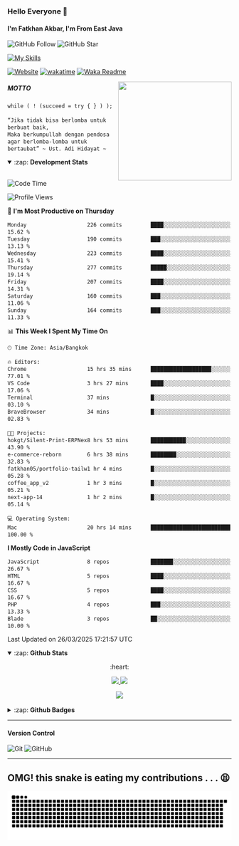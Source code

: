 ### Hello Everyone 👋

#### I'm Fatkhan Akbar, I'm From East Java

![GitHub Follow](https://img.shields.io/github/followers/fatkhan05.svg?style=social&label=Follow)
![GitHub Star](https://img.shields.io/github/stars/fatkhan05?affiliations=OWNER%2CCOLLABORATOR&style=social&label=Star)

[![My Skills](https://skillicons.dev/icons?i=php,tailwind,js,laravel,vscode,linux,html,nextjs,nginx)](https://skillicons.dev)

[![Website](https://img.shields.io/website?up_message=online&up_color=61DBFB&down_message=online&down_color=FF0000&url=https%3A%2F%2Fportfolio-fatkhan&logo=tailwindcss)](https://fatkhanakbar.vercel.app/)
[![wakatime](https://wakatime.com/badge/user/bbcd646f-1daf-4865-a20e-46d4c803e6f8.svg)](https://wakatime.com/@bbcd646f-1daf-4865-a20e-46d4c803e6f8)
[![Waka Readme](https://github.com/eby8zevin/eby8zevin/actions/workflows/anmol098.yml/badge.svg)](https://github.com/eby8zevin/eby8zevin/actions/workflows/anmol098.yml)

<img src="https://github.com/eby8zevin/eby8zevin/blob/main/assets/Octocat.png" width="255" height="222" align='right'>

##### MOTTO

```
while ( ! (succeed = try { } ) );

“Jika tidak bisa berlomba untuk berbuat baik,
Maka berkumpullah dengan pendosa
agar berlomba-lomba untuk bertaubat” ~ Ust. Adi Hidayat ~
```

<details open>
  <summary> :zap: <b>Development Stats</b> </summary>  
<br/>
  
<!--START_SECTION:waka-->
![Code Time](http://img.shields.io/badge/Code%20Time-1%2C130%20hrs%2051%20mins-blue)

![Profile Views](http://img.shields.io/badge/Profile%20Views-6-blue)

📅 **I'm Most Productive on Thursday** 

```text
Monday                   226 commits         ████░░░░░░░░░░░░░░░░░░░░░   15.62 % 
Tuesday                  190 commits         ███░░░░░░░░░░░░░░░░░░░░░░   13.13 % 
Wednesday                223 commits         ████░░░░░░░░░░░░░░░░░░░░░   15.41 % 
Thursday                 277 commits         █████░░░░░░░░░░░░░░░░░░░░   19.14 % 
Friday                   207 commits         ████░░░░░░░░░░░░░░░░░░░░░   14.31 % 
Saturday                 160 commits         ███░░░░░░░░░░░░░░░░░░░░░░   11.06 % 
Sunday                   164 commits         ███░░░░░░░░░░░░░░░░░░░░░░   11.33 % 
```


📊 **This Week I Spent My Time On** 

```text
🕑︎ Time Zone: Asia/Bangkok

🔥 Editors: 
Chrome                   15 hrs 35 mins      ███████████████████░░░░░░   77.01 % 
VS Code                  3 hrs 27 mins       ████░░░░░░░░░░░░░░░░░░░░░   17.06 % 
Terminal                 37 mins             █░░░░░░░░░░░░░░░░░░░░░░░░   03.10 % 
BraveBrowser             34 mins             █░░░░░░░░░░░░░░░░░░░░░░░░   02.83 % 

🐱‍💻 Projects: 
hokgt/Silent-Print-ERPNex8 hrs 53 mins       ███████████░░░░░░░░░░░░░░   43.90 % 
e-commerce-reborn        6 hrs 38 mins       ████████░░░░░░░░░░░░░░░░░   32.83 % 
fatkhan05/portfolio-tailw1 hr 4 mins         █░░░░░░░░░░░░░░░░░░░░░░░░   05.28 % 
coffee_app_v2            1 hr 3 mins         █░░░░░░░░░░░░░░░░░░░░░░░░   05.21 % 
next-app-14              1 hr 2 mins         █░░░░░░░░░░░░░░░░░░░░░░░░   05.14 % 

💻 Operating System: 
Mac                      20 hrs 14 mins      █████████████████████████   100.00 % 
```

**I Mostly Code in JavaScript** 

```text
JavaScript               8 repos             ███████░░░░░░░░░░░░░░░░░░   26.67 % 
HTML                     5 repos             ████░░░░░░░░░░░░░░░░░░░░░   16.67 % 
CSS                      5 repos             ████░░░░░░░░░░░░░░░░░░░░░   16.67 % 
PHP                      4 repos             ███░░░░░░░░░░░░░░░░░░░░░░   13.33 % 
Blade                    3 repos             ██░░░░░░░░░░░░░░░░░░░░░░░   10.00 % 
```




 Last Updated on 26/03/2025 17:21:57 UTC
<!--END_SECTION:waka-->

</details>


<details open>
  <summary> :zap: <b>Github Stats</b> </summary>
<p align="center">:heart:</p>
<p align="center"><a href="https://github.com/fatkhan05">
  <img src="https://github-readme-stats.vercel.app/api?username=fatkhan05&show_icons=true&theme=dark&line_height=20">
  <img src="https://github-readme-stats.vercel.app/api/top-langs/?username=fatkhan05&layout=compact&theme=dark">
</a></p>
<p align="center">
  <a href="https://github.com/fatkhan05">
    <img src="https://github-readme-streak-stats.herokuapp.com/?user=eby8zevin&theme=dark"/>
  </a>
</p>
</details>

<details>
  <summary> :zap: <b>Github Badges</b> </summary>
  <br>
  <a href='https://archiveprogram.github.com/'><img src='https://raw.githubusercontent.com/acervenky/animated-github-badges/master/assets/acbadge.gif' width='40' height='40'></a> 
  <a href='https://docs.github.com/en/developers'><img src='https://raw.githubusercontent.com/acervenky/animated-github-badges/master/assets/devbadge.gif' width='40' height='40'></a> 
  <a href='https://github.com/pricing'><img src='https://raw.githubusercontent.com/acervenky/animated-github-badges/master/assets/pro.gif' width='40' height='40'></a> 
  <a href='https://stars.github.com/'><img src='https://raw.githubusercontent.com/acervenky/animated-github-badges/master/assets/starbadge.gif' width='35' height='35'></a> 
  <a href='https://docs.github.com/en/github/supporting-the-open-source-community-with-github-sponsors'><img src='https://raw.githubusercontent.com/acervenky/animated-github-badges/master/assets/sponsorbadge.gif' width='35' height='35'></a>
</details>

<!--
**fatkhan05/fatkhan05** is a ✨ _special_ ✨ repository because its `README.md` (this file) appears on your GitHub profile.

Here are some ideas to get you started:

- 🔭 I’m currently working on ...
- 🌱 I’m currently learning ...
- 👯 I’m looking to collaborate on ...
- 🤔 I’m looking for help with ...
- 💬 Ask me about ...
- 📫 How to reach me: ...
- 😄 Pronouns: ...
- ⚡ Fun fact: ...
-->
---

#### Version Control
![Git](https://img.shields.io/badge/-Git-000?style=for-the-badge&logo=git)
![GitHub](https://img.shields.io/badge/-GitHub-000?style=for-the-badge&logo=github)

---

## OMG! this snake is eating my contributions . . . 😫
<!-- ![snake gif](https://github.com/Sriansh-raj/Sriansh-raj/blob/output/github-contribution-grid-snake.gif) -->
<picture>
  <source media="(prefers-color-scheme: dark)" srcset="https://raw.githubusercontent.com/fatkhan05/fatkhan05/output/github-contribution-grid-snake-dark.svg" />
  <source media="(prefers-color-scheme: light)" srcset="https://raw.githubusercontent.com/fatkhan05/fatkhan05/output/github-contribution-grid-snake.svg" />
  <img alt="github-snake" src="https://raw.githubusercontent.com/fatkhan05/fatkhan05/output/github-contribution-grid-snake.svg" />
</picture>
